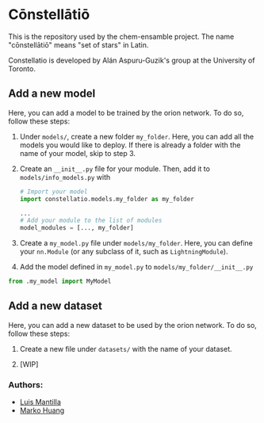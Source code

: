 # Cōnstellātiō
This is the repository used by the chem-ensamble project. The name "cōnstellātiō" means "set of stars" in Latin.

Constellatio is developed by Alán Aspuru-Guzik's group at the University of Toronto.

## Add a new model 

Here, you can add a model to be trained by the orion network. To do so, follow these steps:

1. Under `models/`, create a new folder `my_folder`. Here, you can add all the models you would like to deploy. If there is already a folder with the name of your model, skip to step 3.

2. Create an `__init__.py` file for your module. Then, add it to `models/info_models.py` with
    ```python
    # Import your model
    import constellatio.models.my_folder as my_folder

    ...
    # Add your module to the list of modules
    model_modules = [..., my_folder]
    ```

3. Create a `my_model.py` file under `models/my_folder`. Here, you can define your `nn.Module` (or any subclass of it, such as `LightningModule`). 

4. Add the model defined in `my_model.py` to `models/my_folder/__init__.py`

```python
from .my_model import MyModel
```

## Add a new dataset

Here, you can add a new dataset to be used by the orion network. To do so, follow these steps:

1. Create a new file under `datasets/` with the name of your dataset.

2. [WIP]


### Authors:
- [Luis Mantilla](https://github.com/BestQuark)
- [Marko Huang](https://linkedin.com/in/markohuang)